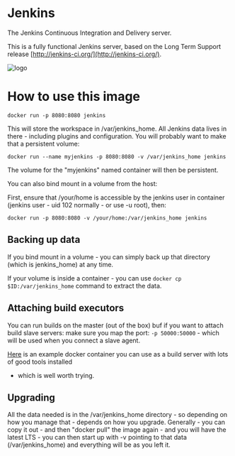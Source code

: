 # Jenkins

The Jenkins Continuous Integration and Delivery server.

This is a fully functional Jenkins server, based on the Long Term Support
release [http://jenkins-ci.org/](http://jenkins-ci.org/).

![logo](http://jenkins-ci.org/sites/default/files/jenkins_logo.png)

# How to use this image

    docker run -p 8080:8080 jenkins

This will store the workspace in /var/jenkins_home. All Jenkins data lives in
there - including plugins and configuration. You will probably want to make that
a persistent volume:

    docker run --name myjenkins -p 8080:8080 -v /var/jenkins_home jenkins

The volume for the "myjenkins" named container will then be persistent.

You can also bind mount in a volume from the host:

First, ensure that /your/home is accessible by the jenkins user in container
(jenkins user - uid 102 normally - or use -u root), then:

    docker run -p 8080:8080 -v /your/home:/var/jenkins_home jenkins

## Backing up data

If you bind mount in a volume - you can simply back up that directory (which is
jenkins_home) at any time.

If your volume is inside a container - you can use `docker cp
$ID:/var/jenkins_home` command to extract the data.

## Attaching build executors

You can run builds on the master (out of the box) buf if you want to attach
build slave servers: make sure you map the port: `-p 50000:50000` - which will
be used when you connect a slave agent.

[Here](https://registry.hub.docker.com/u/maestrodev/build-agent/) is an example
docker container you can use as a build server with lots of good tools installed
- which is well worth trying.

## Upgrading

All the data needed is in the /var/jenkins_home directory - so depending on how
you manage that - depends on how you upgrade. Generally - you can copy it out -
and then "docker pull" the image again - and you will have the latest LTS - you
can then start up with -v pointing to that data (/var/jenkins_home) and
everything will be as you left it.
